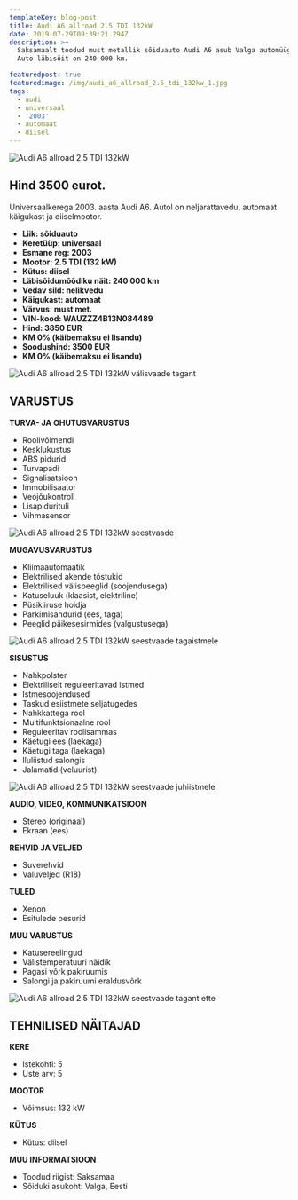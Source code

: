 ```yaml
---
templateKey: blog-post
title: Audi A6 allroad 2.5 TDI 132kW
date: 2019-07-29T09:39:21.294Z
description: >+
  Saksamaalt toodud must metallik sõiduauto Audi A6 asub Valga automüügiplatsil.
  Auto läbisõit on 240 000 km.

featuredpost: true
featuredimage: /img/audi_a6_allroad_2.5_tdi_132kw_1.jpg
tags:
  - audi
  - universaal
  - '2003'
  - automaat
  - diisel
---
```

![Audi A6 allroad 2.5 TDI 132kW](/img/audi_a6_allroad_2.5_tdi_132kw_1.jpg "Audi A6 allroad 2.5 TDI 132kW")

## Hind 3500 eurot.

Universaalkerega 2003. aasta Audi A6. Autol on neljarattavedu, automaat käigukast ja diiselmootor.

* **Liik:	sõiduauto**
* **Keretüüp:	universaal**
* **Esmane reg:	2003**
* **Mootor:	2.5 TDI (132 kW)**
* **Kütus:	diisel**
* **Läbisõidumõõdiku näit:	240 000 km**
* **Vedav sild:	nelikvedu**
* **Käigukast:	automaat**
* **Värvus:	must met.**
* **VIN-kood:	WAUZZZ4B13N084489**
* **Hind:	3850 EUR**
* **KM 0% (käibemaksu ei lisandu)**
* **Soodushind:	3500 EUR**
* **KM 0% (käibemaksu ei lisandu)**

![Audi A6 allroad 2.5 TDI 132kW välisvaade tagant](/img/audi_a6_allroad_2.5_tdi_132kw_2.jpg "Audi A6 allroad 2.5 TDI 132kW välisvaade tagant")

## VARUSTUS

**TURVA- JA OHUTUSVARUSTUS**

* Roolivõimendi
* Kesklukustus
* ABS pidurid
* Turvapadi
* Signalisatsioon
* Immobilisaator
* Veojõukontroll
* Lisapidurituli
* Vihmasensor

![Audi A6 allroad 2.5 TDI 132kW seestvaade](/img/audi_a6_allroad_2.5_tdi_132kw_3.jpg "Audi A6 allroad 2.5 TDI 132kW seestvaade")

**MUGAVUSVARUSTUS**

* Kliimaautomaatik
* Elektrilised akende tõstukid
* Elektrilised välispeeglid (soojendusega)
* Katuseluuk (klaasist, elektriline)
* Püsikiiruse hoidja
* Parkimisandurid (ees, taga)
* Peeglid päikesesirmides (valgustusega)

![Audi A6 allroad 2.5 TDI 132kW seestvaade tagaistmele](/img/audi_a6_allroad_2.5_tdi_132kw_4.jpg "Audi A6 allroad 2.5 TDI 132kW seestvaade tagaistmele")

**SISUSTUS**

* Nahkpolster
* Elektriliselt reguleeritavad istmed
* Istmesoojendused
* Taskud esiistmete seljatugedes
* Nahkkattega rool
* Multifunktsionaalne rool
* Reguleeritav roolisammas
* Käetugi ees (laekaga)
* Käetugi taga (laekaga)
* Iluliistud salongis
* Jalamatid (veluurist)

![Audi A6 allroad 2.5 TDI 132kW seestvaade juhiistmele](/img/audi_a6_allroad_2.5_tdi_132kw_6.jpg "Audi A6 allroad 2.5 TDI 132kW seestvaade juhiistmele")

**AUDIO, VIDEO, KOMMUNIKATSIOON**

* Stereo (originaal)
* Ekraan (ees)

**REHVID JA VELJED**

* Suverehvid
* Valuveljed (R18)

**TULED**

* Xenon
* Esitulede pesurid

**MUU VARUSTUS**

* Katusereelingud
* Välistemperatuuri näidik
* Pagasi võrk pakiruumis
* Salongi ja pakiruumi eraldusvõrk

![Audi A6 allroad 2.5 TDI 132kW seestvaade tagant ette](/img/audi_a6_allroad_2.5_tdi_132kw_7.jpg "Audi A6 allroad 2.5 TDI 132kW seestvaade tagant ette")

## TEHNILISED NÄITAJAD

**KERE**

* Istekohti:	5
* Uste arv:	5

**MOOTOR**

* Võimsus:	132 kW

**KÜTUS**

* Kütus:	diisel

**MUU INFORMATSIOON**

* Toodud riigist: Saksamaa
* Sõiduki asukoht: Valga, Eesti
